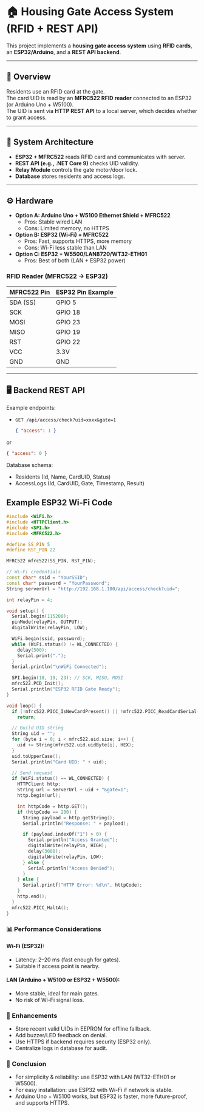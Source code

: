 # 🏠 Housing Gate Access System (RFID + REST API)

This project implements a **housing gate access system** using **RFID cards**, an **ESP32/Arduino**, and a **REST API backend**.

---

## 📌 Overview
Residents use an RFID card at the gate.  
The card UID is read by an **MFRC522 RFID reader** connected to an ESP32 (or Arduino Uno + W5100).  
The UID is sent via **HTTP REST API** to a local server, which decides whether to grant access.

---

## 🔧 System Architecture

- **ESP32 + MFRC522** reads RFID card and communicates with server.
- **REST API (e.g., .NET Core 9)** checks UID validity.
- **Relay Module** controls the gate motor/door lock.
- **Database** stores residents and access logs.

---

## ⚙️ Hardware
- **Option A: Arduino Uno + W5100 Ethernet Shield + MFRC522**
  - Pros: Stable wired LAN
  - Cons: Limited memory, no HTTPS
- **Option B: ESP32 (Wi-Fi) + MFRC522**
  - Pros: Fast, supports HTTPS, more memory
  - Cons: Wi-Fi less stable than LAN
- **Option C: ESP32 + W5500/LAN8720/WT32-ETH01**
  - Pros: Best of both (LAN + ESP32 power)

### RFID Reader (MFRC522 → ESP32)
| MFRC522 Pin | ESP32 Pin Example |
|-------------|-------------------|
| SDA (SS)    | GPIO 5            |
| SCK         | GPIO 18           |
| MOSI        | GPIO 23           |
| MISO        | GPIO 19           |
| RST         | GPIO 22           |
| VCC         | 3.3V              |
| GND         | GND               |

---

## 🖥️ Backend REST API
Example endpoints:
- `GET /api/access/check?uid=xxxx&gate=1`
  ```json
  { "access": 1 }
  ```
or
```json
{ "access": 0 }
```

Database schema:
- Residents (Id, Name, CardUID, Status)
- AccessLogs (Id, CardUID, Gate, Timestamp, Result)

## Example ESP32 Wi-Fi Code
```cpp
#include <WiFi.h>
#include <HTTPClient.h>
#include <SPI.h>
#include <MFRC522.h>

#define SS_PIN 5
#define RST_PIN 22

MFRC522 mfrc522(SS_PIN, RST_PIN);

// Wi-Fi credentials
const char* ssid = "YourSSID";
const char* password = "YourPassword";
String serverUrl = "http://192.168.1.100/api/access/check?uid=";

int relayPin = 4;

void setup() {
  Serial.begin(115200);
  pinMode(relayPin, OUTPUT);
  digitalWrite(relayPin, LOW);

  WiFi.begin(ssid, password);
  while (WiFi.status() != WL_CONNECTED) {
    delay(500);
    Serial.print(".");
  }
  Serial.println("\nWiFi Connected");

  SPI.begin(18, 19, 23); // SCK, MISO, MOSI
  mfrc522.PCD_Init();
  Serial.println("ESP32 RFID Gate Ready");
}

void loop() {
  if (!mfrc522.PICC_IsNewCardPresent() || !mfrc522.PICC_ReadCardSerial())
    return;

  // Build UID string
  String uid = "";
  for (byte i = 0; i < mfrc522.uid.size; i++) {
    uid += String(mfrc522.uid.uidByte[i], HEX);
  }
  uid.toUpperCase();
  Serial.println("Card UID: " + uid);

  // Send request
  if (WiFi.status() == WL_CONNECTED) {
    HTTPClient http;
    String url = serverUrl + uid + "&gate=1";
    http.begin(url);

    int httpCode = http.GET();
    if (httpCode == 200) {
      String payload = http.getString();
      Serial.println("Response: " + payload);

      if (payload.indexOf("1") > 0) {
        Serial.println("Access Granted");
        digitalWrite(relayPin, HIGH);
        delay(3000);
        digitalWrite(relayPin, LOW);
      } else {
        Serial.println("Access Denied");
      }
    } else {
      Serial.printf("HTTP Error: %d\n", httpCode);
    }
    http.end();
  }
  mfrc522.PICC_HaltA();
}
```
### 📊 Performance Considerations

#### Wi-Fi (ESP32):
- Latency: 2–20 ms (fast enough for gates).
- Suitable if access point is nearby.

#### LAN (Arduino + W5100 or ESP32 + W5500):
- More stable, ideal for main gates.
- No risk of Wi-Fi signal loss.

### 🚀 Enhancements
- Store recent valid UIDs in EEPROM for offline fallback.
- Add buzzer/LED feedback on denial.
- Use HTTPS if backend requires security (ESP32 only).
- Centralize logs in database for audit.

### 📌 Conclusion
- For simplicity & reliability: use ESP32 with LAN (WT32-ETH01 or W5500).
- For easy installation: use ESP32 with Wi-Fi if network is stable.
- Arduino Uno + W5100 works, but ESP32 is faster, more future-proof, and supports HTTPS.
